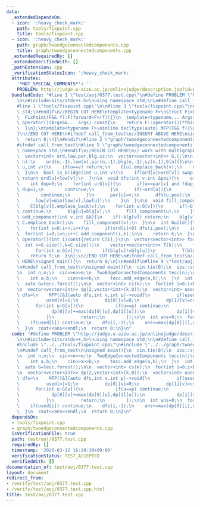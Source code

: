 ```yaml
---
data:
  _extendedDependsOn:
  - icon: ':heavy_check_mark:'
    path: tools/fixpoint.cpp
    title: tools/fixpoint.cpp
  - icon: ':heavy_check_mark:'
    path: graph/twoedgeconnectedcomponents.cpp
    title: graph/twoedgeconnectedcomponents.cpp
  _extendedRequiredBy: []
  _extendedVerifiedWith: []
  _pathExtension: cpp
  _verificationStatusIcon: ':heavy_check_mark:'
  attributes:
    '*NOT_SPECIAL_COMMENTS*': ''
    PROBLEM: http://judge.u-aizu.ac.jp/onlinejudge/description.jsp?id=0377
  bundledCode: "#line 1 \"test/aoj/0377.test.cpp\"\n#define PROBLEM \"http://judge.u-aizu.ac.jp/onlinejudge/description.jsp?id=0377\"\
    \n\n#include<bits/stdc++.h>\nusing namespace std;\n\n#define call_from_test\n\
    #line 1 \"tools/fixpoint.cpp\"\n\n#line 3 \"tools/fixpoint.cpp\"\nusing namespace\
    \ std;\n#endif\n//BEGIN CUT HERE\ntemplate<typename F>\nstruct FixPoint : F{\n\
    \  FixPoint(F&& f):F(forward<F>(f)){}\n  template<typename... Args>\n  decltype(auto)\
    \ operator()(Args&&... args) const{\n    return F::operator()(*this,forward<Args>(args)...);\n\
    \  }\n};\ntemplate<typename F>\ninline decltype(auto) MFP(F&& f){\n  return FixPoint<F>{forward<F>(f)};\n\
    }\n//END CUT HERE\n#ifndef call_from_test\n//INSERT ABOVE HERE\nsigned main(){\n\
    \  return 0;\n}\n#endif\n#line 2 \"graph/twoedgeconnectedcomponents.cpp\"\n\n\
    #ifndef call_from_test\n#line 5 \"graph/twoedgeconnectedcomponents.cpp\"\nusing\
    \ namespace std;\n#endif\n//BEGIN CUT HERE\n// work with multigraph\nstruct TwoEdgeConnectedComponents{\n\
    \  vector<int> ord,low,par,blg,sz;\n  vector<vector<int>> G,C;\n\n  TwoEdgeConnectedComponents(int\
    \ n):\n    ord(n,-1),low(n),par(n,-1),blg(n,-1),sz(n,1),G(n){}\n\n  void add_edge(int\
    \ u,int v){\n    if(u==v) return;\n    G[u].emplace_back(v);\n    G[v].emplace_back(u);\n\
    \  }\n\n  bool is_bridge(int u,int v){\n    if(ord[u]>ord[v]) swap(u,v);\n   \
    \ return ord[u]<low[v];\n  }\n\n  void dfs(int v,int &pos){\n    ord[v]=low[v]=pos++;\n\
    \    int dup=0;\n    for(int u:G[v]){\n      if(u==par[v] and !dup){\n       \
    \ dup=1;\n        continue;\n      }\n      if(~ord[u]){\n        low[v]=min(low[v],ord[u]);\n\
    \        continue;\n      }\n      par[u]=v;\n      dfs(u,pos);\n      sz[v]+=sz[u];\n\
    \      low[v]=min(low[v],low[u]);\n    }\n  }\n\n  void fill_component(int v){\n\
    \    C[blg[v]].emplace_back(v);\n    for(int u:G[v]){\n      if(~blg[u]||is_bridge(u,v))\
    \ continue;\n      blg[u]=blg[v];\n      fill_component(u);\n    }\n  }\n\n  void\
    \ add_component(int v,int &k){\n    if(~blg[v]) return;\n    blg[v]=k++;\n   \
    \ C.emplace_back();\n    fill_component(v);\n  }\n\n  int build(){\n    int n=G.size(),pos=0;\n\
    \    for(int i=0;i<n;i++)\n      if(ord[i]<0) dfs(i,pos);\n\n    int k=0;\n  \
    \  for(int i=0;i<n;i++) add_component(i,k);\n\n    return k;\n  }\n\n  const vector<int>&\
    \ operator[](int i)const{return C[i];}\n\n  vector<vector<int>> forest(){\n  \
    \  int n=G.size(),k=C.size();\n    vector<vector<int>> T(k);\n    for(int v=0;v<n;v++)\n\
    \      for(int u:G[v])\n        if(blg[v]!=blg[u])\n          T[blg[v]].emplace_back(blg[u]);\n\
    \    return T;\n  }\n};\n//END CUT HERE\n#ifndef call_from_test\n//INSERT ABOVE\
    \ HERE\nsigned main(){\n  return 0;\n}\n#endif\n#line 9 \"test/aoj/0377.test.cpp\"\
    \n#undef call_from_test\n\nsigned main(){\n  cin.tie(0);\n  ios::sync_with_stdio(0);\n\
    \n  int n,m;\n  cin>>n>>m;\n  TwoEdgeConnectedComponents tecc(n);\n  for(int i=0;i<m;i++){\n\
    \    int a,b;\n    cin>>a>>b;\n    tecc.add_edge(a,b);\n  }\n  int k=tecc.build();\n\
    \  auto G=tecc.forest();\n\n  vector<int> cs(k);\n  for(int i=0;i<k;i++) cs[i]=tecc[i].size();\n\
    \n  vector<vector<int>> dp(2,vector<int>(k,0));\n  vector<int> used(k,0);\n  auto\
    \ dfs=\n    MFP([&](auto dfs,int v,int p)->void{\n          if(used[v]) return;\n\
    \          used[v]=1;\n          dp[0][v]=0;\n          dp[1][v]=cs[v];\n    \
    \      for(int u:G[v]){\n            if(u==p) continue;\n            dfs(u,v);\n\
    \            dp[0][v]+=max(dp[0][u],dp[1][u]);\n            dp[1][v]+=dp[0][u];\n\
    \          }\n          return;\n        });\n\n  int ans=0;\n  for(int i=0;i<k;i++){\n\
    \    if(used[i]) continue;\n    dfs(i,-1);\n    ans+=max(dp[0][i],dp[1][i]);\n\
    \  }\n  cout<<ans<<endl;\n  return 0;\n}\n"
  code: "#define PROBLEM \"http://judge.u-aizu.ac.jp/onlinejudge/description.jsp?id=0377\"\
    \n\n#include<bits/stdc++.h>\nusing namespace std;\n\n#define call_from_test\n\
    #include \"../../tools/fixpoint.cpp\"\n#include \"../../graph/twoedgeconnectedcomponents.cpp\"\
    \n#undef call_from_test\n\nsigned main(){\n  cin.tie(0);\n  ios::sync_with_stdio(0);\n\
    \n  int n,m;\n  cin>>n>>m;\n  TwoEdgeConnectedComponents tecc(n);\n  for(int i=0;i<m;i++){\n\
    \    int a,b;\n    cin>>a>>b;\n    tecc.add_edge(a,b);\n  }\n  int k=tecc.build();\n\
    \  auto G=tecc.forest();\n\n  vector<int> cs(k);\n  for(int i=0;i<k;i++) cs[i]=tecc[i].size();\n\
    \n  vector<vector<int>> dp(2,vector<int>(k,0));\n  vector<int> used(k,0);\n  auto\
    \ dfs=\n    MFP([&](auto dfs,int v,int p)->void{\n          if(used[v]) return;\n\
    \          used[v]=1;\n          dp[0][v]=0;\n          dp[1][v]=cs[v];\n    \
    \      for(int u:G[v]){\n            if(u==p) continue;\n            dfs(u,v);\n\
    \            dp[0][v]+=max(dp[0][u],dp[1][u]);\n            dp[1][v]+=dp[0][u];\n\
    \          }\n          return;\n        });\n\n  int ans=0;\n  for(int i=0;i<k;i++){\n\
    \    if(used[i]) continue;\n    dfs(i,-1);\n    ans+=max(dp[0][i],dp[1][i]);\n\
    \  }\n  cout<<ans<<endl;\n  return 0;\n}\n"
  dependsOn:
  - tools/fixpoint.cpp
  - graph/twoedgeconnectedcomponents.cpp
  isVerificationFile: true
  path: test/aoj/0377.test.cpp
  requiredBy: []
  timestamp: '2020-03-12 16:29:30+09:00'
  verificationStatus: TEST_ACCEPTED
  verifiedWith: []
documentation_of: test/aoj/0377.test.cpp
layout: document
redirect_from:
- /verify/test/aoj/0377.test.cpp
- /verify/test/aoj/0377.test.cpp.html
title: test/aoj/0377.test.cpp
---
```

